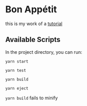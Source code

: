 # Bon Appétit

this is my work of a [tutorial](https://youtu.be/U9T6YkEDkMo)

## Available Scripts

In the project directory, you can run:

`yarn start`

`yarn test`

`yarn build`

`yarn eject`

`yarn build` fails to minify
